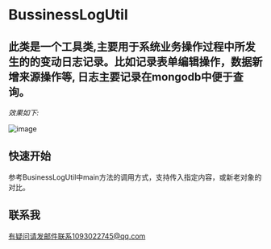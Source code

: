 # BussinessLogUtil
此类是一个工具类,主要用于系统业务操作过程中所发生的的变动日志记录。比如记录表单编辑操作，数据新增来源操作等,  日志主要记录在mongodb中便于查询。     
----
*效果如下:*  
  
  
![image](https://user-images.githubusercontent.com/25970991/110087008-0ecd4280-7dce-11eb-96fd-c18826ece2fd.png)

  
 
 ## 快速开始  
 参考BusinessLogUtil中main方法的调用方式，支持传入指定内容，或新老对象的对比。  
 ## 联系我
 有疑问请发邮件联系1093022745@qq.com
